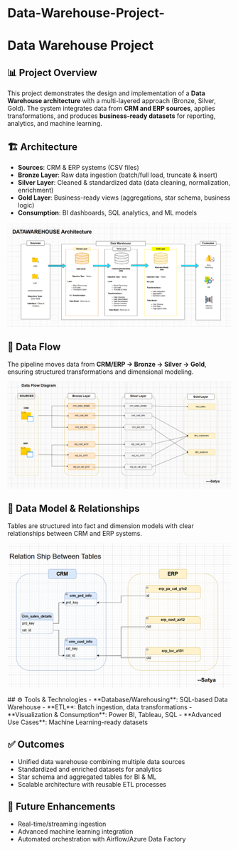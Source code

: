 # Data-Warehouse-Project-
# Data Warehouse Project

## 📊 Project Overview
This project demonstrates the design and implementation of a **Data Warehouse architecture** with a multi-layered approach (Bronze, Silver, Gold). The system integrates data from **CRM and ERP sources**, applies transformations, and produces **business-ready datasets** for reporting, analytics, and machine learning.

## 🏗️ Architecture
- **Sources**: CRM & ERP systems (CSV files)  
- **Bronze Layer**: Raw data ingestion (batch/full load, truncate & insert)  
- **Silver Layer**: Cleaned & standardized data (data cleaning, normalization, enrichment)  
- **Gold Layer**: Business-ready views (aggregations, star schema, business logic)  
- **Consumption**: BI dashboards, SQL analytics, and ML models  

<p align="center">
  <img src="docs/Data Arch.png" alt="Architecture" width="700"/>
</p>


## 🔄 Data Flow
The pipeline moves data from **CRM/ERP → Bronze → Silver → Gold**, ensuring structured transformations and dimensional modeling.

<p align="center">
  <img src="docs/Data Flow Diagram.png" alt="Architecture" width="700"/>
</p>


## 🔗 Data Model & Relationships
Tables are structured into fact and dimension models with clear relationships between CRM and ERP systems.

<p align="center">
  <img src="docs/Relationship between Tables.png" alt="Architecture" width="700"/>
</p>
## ⚙️ Tools & Technologies
- **Database/Warehousing**: SQL-based Data Warehouse  
- **ETL**: Batch ingestion, data transformations  
- **Visualization & Consumption**: Power BI, Tableau, SQL  
- **Advanced Use Cases**: Machine Learning-ready datasets  

## ✅ Outcomes
- Unified data warehouse combining multiple data sources  
- Standardized and enriched datasets for analytics  
- Star schema and aggregated tables for BI & ML  
- Scalable architecture with reusable ETL processes  

## 🚀 Future Enhancements
- Real-time/streaming ingestion  
- Advanced machine learning integration  
- Automated orchestration with Airflow/Azure Data Factory  
